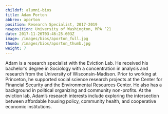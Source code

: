 ```yaml
---
childof: alumni-bios
title: Adam Porton
abbrev: aporton
position: Research Specialist, 2017-2019
newposition: University of Washington, MPA ‘21
date: 2017-11-26T03:46:25.603Z
image: /images/bios/aporton_full.jpg
thumb: /images/bios/aporton_thumb.jpg
weight: 7
---
```

Adam is a research specialist with the Eviction Lab. He received his bachelor’s degree in Sociology with a concentration in analysis and research from the University of Wisconsin-Madison. Prior to working at Princeton, he supported social science research projects at the Center for Financial Security and the Environmental Resources Center. He also has a background in political organizing and community non-profits. At the eviction lab, Adam’s research interests include exploring the intersection between affordable housing policy, community health, and cooperative economic institutions.
